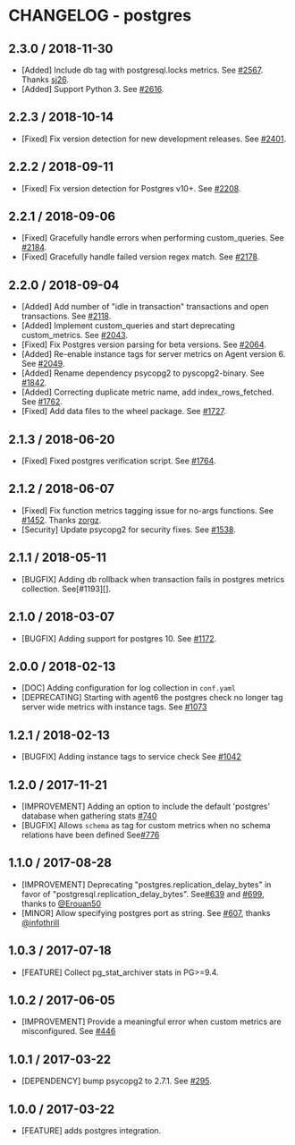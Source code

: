 # CHANGELOG - postgres

## 2.3.0 / 2018-11-30

* [Added] Include db tag with postgresql.locks metrics. See [#2567](https://github.com/DataDog/integrations-core/pull/2567). Thanks [sj26](https://github.com/sj26).
* [Added] Support Python 3. See [#2616](https://github.com/DataDog/integrations-core/pull/2616).

## 2.2.3 / 2018-10-14

* [Fixed] Fix version detection for new development releases. See [#2401](https://github.com/DataDog/integrations-core/pull/2401).

## 2.2.2 / 2018-09-11

* [Fixed] Fix version detection for Postgres v10+. See [#2208](https://github.com/DataDog/integrations-core/pull/2208).

## 2.2.1 / 2018-09-06

* [Fixed]  Gracefully handle errors when performing custom_queries. See [#2184](https://github.com/DataDog/integrations-core/pull/2184).
* [Fixed] Gracefully handle failed version regex match. See [#2178](https://github.com/DataDog/integrations-core/pull/2178).

## 2.2.0 / 2018-09-04

* [Added] Add number of "idle in transaction" transactions and open transactions. See [#2118](https://github.com/DataDog/integrations-core/pull/2118).
* [Added] Implement custom_queries and start deprecating custom_metrics. See [#2043](https://github.com/DataDog/integrations-core/pull/2043).
* [Fixed] Fix Postgres version parsing for beta versions. See [#2064](https://github.com/DataDog/integrations-core/pull/2064).
* [Added] Re-enable instance tags for server metrics on Agent version 6. See [#2049](https://github.com/DataDog/integrations-core/pull/2049).
* [Added] Rename dependency psycopg2 to pyscopg2-binary. See [#1842](https://github.com/DataDog/integrations-core/pull/1842).
* [Added] Correcting duplicate metric name, add index_rows_fetched. See [#1762](https://github.com/DataDog/integrations-core/pull/1762).
* [Fixed] Add data files to the wheel package. See [#1727](https://github.com/DataDog/integrations-core/pull/1727).

## 2.1.3 / 2018-06-20

* [Fixed] Fixed postgres verification script. See [#1764](https://github.com/DataDog/integrations-core/pull/1764).

## 2.1.2 / 2018-06-07

* [Fixed] Fix function metrics tagging issue for no-args functions. See [#1452](https://github.com/DataDog/integrations-core/pull/1452). Thanks [zorgz](https://github.com/zorgz).
* [Security] Update psycopg2 for security fixes. See [#1538](https://github.com/DataDog/integrations-core/pull/1538).

## 2.1.1 / 2018-05-11

* [BUGFIX] Adding db rollback when transaction fails in postgres metrics collection. See[#1193][].

## 2.1.0 / 2018-03-07

* [BUGFIX] Adding support for postgres 10. See [#1172][].

## 2.0.0 / 2018-02-13

* [DOC] Adding configuration for log collection in `conf.yaml`
* [DEPRECATING] Starting with agent6 the postgres check no longer tag server wide metrics with instance tags. See [#1073][]

## 1.2.1 / 2018-02-13

* [BUGFIX] Adding instance tags to service check See [#1042][]

## 1.2.0 / 2017-11-21

* [IMPROVEMENT] Adding an option to include the default 'postgres' database when gathering stats [#740][]
* [BUGFIX] Allows `schema` as tag for custom metrics when no schema relations have been defined See[#776][]

## 1.1.0 / 2017-08-28

* [IMPROVEMENT] Deprecating "postgres.replication_delay_bytes" in favor of "postgresql.replication_delay_bytes". See[#639][] and [#699][], thanks to [@Erouan50][]
* [MINOR] Allow specifying postgres port as string. See [#607][], thanks [@infothrill][]

## 1.0.3 / 2017-07-18

* [FEATURE] Collect pg_stat_archiver stats in PG>=9.4.

## 1.0.2 / 2017-06-05

* [IMPROVEMENT] Provide a meaningful error when custom metrics are misconfigured. See [#446][]

## 1.0.1 / 2017-03-22

* [DEPENDENCY] bump psycopg2 to 2.7.1. See [#295][].

## 1.0.0 / 2017-03-22

* [FEATURE] adds postgres integration.

<!--- The following link definition list is generated by PimpMyChangelog --->
[#295]: https://github.com/DataDog/integrations-core/issues/295
[#446]: https://github.com/DataDog/integrations-core/issues/446
[#607]: https://github.com/DataDog/integrations-core/issues/607
[#639]: https://github.com/DataDog/integrations-core/issues/639
[#689]: https://github.com/DataDog/integrations-core/issues/689
[#699]: https://github.com/DataDog/integrations-core/issues/699
[#740]: https://github.com/DataDog/integrations-core/issues/740
[#776]: https://github.com/DataDog/integrations-core/issues/776
[#1042]: https://github.com/DataDog/integrations-core/issues/1042
[#1073]: https://github.com/DataDog/integrations-core/issues/1073
[#1172]: https://github.com/DataDog/integrations-core/issues/1172
[@Erouan50]: https://github.com/Erouan50
[@infothrill]: https://github.com/infothrill
